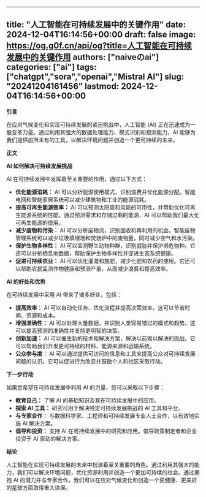 
---
title: "人工智能在可持续发展中的关键作用"
date: 2024-12-04T16:14:56+00:00
draft: false
image: https://og.g0f.cn/api/og?title=人工智能在可持续发展中的关键作用
authors: ["naiveのai"]
categories: ["ai"]
tags: ["chatgpt","sora","openai","Mistral AI"]
slug: "20241204161456"
lastmod: 2024-12-04T16:14:56+00:00
---
**引言**

在应对气候变化和实现可持续发展的紧迫挑战中，人工智能 (AI) 正在迅速成为一股变革力量。通过利用其强大的数据处理能力、模式识别和预测能力，AI 能够为我们提供前所未有的工具，以解决环境问题并创造一个更可持续的未来。

**正文**

**AI 如何解决可持续发展挑战**

AI 在可持续发展中发挥着至关重要的作用，通过以下方式：

- **优化能源消耗：** AI 可以分析能源使用模式，识别浪费并优化能源分配。智能电网和智能家居系统可以减少建筑物和工业的能源消耗。
- **提高可再生能源效率：** AI 可以预测太阳能和风能的可用性，并帮助优化可再生能源系统的性能。通过预测需求和存储过剩的能源，AI 可以帮助我们最大化可再生能源的使用。
- **减少废物和污染：** AI 可以分析废物流，识别回收和再利用的机会。智能废物管理系统可以减少垃圾填埋场和焚烧炉中的废物量，同时减少空气和水污染。
- **保护生物多样性：** AI 可以监测野生动物种群，识别威胁并保护濒危物种。它还可以分析栖息地数据，帮助保护生物多样性并促进生态系统健康。
- **促进可持续农业：** AI 可以优化灌溉和施肥，减少化肥和农药的使用。它还可以帮助农民监测作物健康和预测产量，从而减少浪费和提高效率。

**AI 的好处和优势**

在可持续发展中采用 AI 带来了诸多好处，包括：

- **提高效率：** AI 可以自动化任务、优化流程并提高决策效率。这可以节省时间、资源和成本。
- **增强准确性：** AI 可以处理大量数据，并识别人类容易错过的模式和趋势。这可以提高预测的准确性并支持更明智的决策。
- **创新加速：** AI 可以催生新的技术和解决方案，解决以前难以解决的挑战。它可以帮助我们开发更可持续的材料、能源来源和运输系统。
- **公众参与度：** AI 可以通过提供可访问的信息和工具来提高公众对可持续发展问题的认识。它可以促进行为改变并鼓励个人和社区采取行动。

**下一步行动**

如果您希望在可持续发展中利用 AI 的力量，您可以采取以下步骤：

- **教育自己：** 了解 AI 的基础知识及其在可持续发展中的应用。
- **探索 AI 工具：** 研究可用于解决特定可持续发展挑战的 AI 工具和平台。
- **与专家合作：** 与数据科学家、工程师和可持续发展专业人士合作，以有效地实施 AI 解决方案。
- **倡导和投资：** 支持 AI 在可持续发展中的研究和应用。倡导政策制定者和企业投资于 AI 驱动的解决方案。

**结论**

人工智能在实现可持续发展的未来中扮演着至关重要的角色。通过利用其强大的能力，我们可以解决环境问题，优化资源利用并创造一个更加可持续的社会。通过拥抱 AI 的潜力并与专家合作，我们可以在应对气候变化和创造一个更健康、更美好的星球方面取得重大进展。